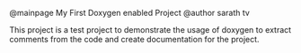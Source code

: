 @mainpage  My First Doxygen enabled Project
@author sarath tv

This project is a test project to demonstrate the usage of doxygen to extract comments from the code and
create documentation for the project.
